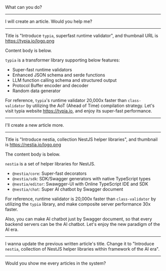 What can you do?

-------------

I will create an article. Would you help me?

-------------

Title is "Introduce `typia`, superfast runtime validator", and thumbnail URL is https://typia.io/logo.png

Content body is below.

`typia` is a transformer library supporting below features:

- Super-fast runtime validators
- Enhanced JSON schema and serde functions
- LLM function calling schema and structured output
- Protocol Buffer encoder and decoder
- Random data generator

For reference, `typia`'s runtime validator 20,000x faster than `class-validator` by utilizing the AoT (Ahead of Time) compilation strategy. Let's visit typia website https://typia.io, and enjoy its super-fast performance.

-------------

I'll create a new article more.

-------------

Title is "Introduce nestia, collection NestJS helper libraries", and thumbnail is https://nestia.io/logo.png

The content body is below.

`nestia` is a set of helper libraries for NestJS.

- `@nestia/core`: Super-fast decorators
- `@nestia/sdk`: SDK/Swagger generators with native TypeScript types
- `@nestia/editor`: Swawgger-UI with Online TypeScript IDE and SDK
- `@nestia/chat`: Super AI chatbot by Swagger document

For reference, runtime validator is 20,000x faster than `class-validator` by utilizing the `typia` library, and make composite server performance 30x faster.

Also, you can make AI chatbot just by Swagger document, so that every backend servers can be the AI chatbot. Let's enjoy the new paradigm of the AI era.

-------------

I wanna update the previous written article's title. Change it to "Introduce `nestia`, collection of NestJS helper libraries within framework of the AI era".

-------------

Would you show me every articles in the system?